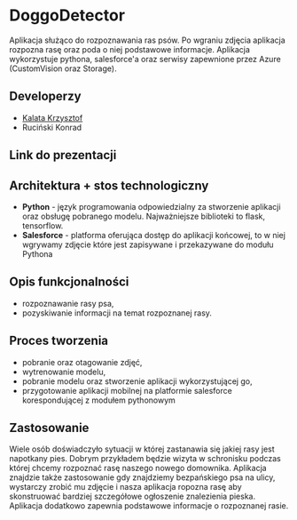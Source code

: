 # DoggoDetector
Aplikacja służąco do rozpoznawania ras psów. Po wgraniu zdjęcia aplikacja rozpozna rasę oraz poda o niej podstawowe informacje. Aplikacja wykorzystuje pythona, salesforce'a oraz serwisy zapewnione przez Azure (CustomVision oraz Storage).

## Developerzy
- [Kalata Krzysztof](https://github.com/KrzysztofKalata)
- Ruciński Konrad

## Link do prezentacji


## Architektura + stos technologiczny

- **Python** - język programowania odpowiedzialny za stworzenie aplikacji oraz obsługę pobranego modelu. Najważniejsze biblioteki to flask, tensorflow.
- **Salesforce** - platforma oferująca dostęp do aplikacji końcowej, to w niej wgrywamy zdjęcie które jest zapisywane i przekazywane do modułu Pythona
## Opis funkcjonalności
- rozpoznawanie rasy psa,
- pozyskiwanie informacji na temat rozpoznanej rasy.

## Proces tworzenia
- pobranie oraz otagowanie zdjęć,
- wytrenowanie modelu,
- pobranie modelu oraz stworzenie aplikacji wykorzystującej go,
- przygotowanie aplikacji mobilnej na platformie salesforce korespondującej z modułem pythonowym

## Zastosowanie
Wiele osób doświadczyło sytuacji w której zastanawia się jakiej rasy jest napotkany pies. Dobrym przykładem będzie wizyta w schronisku podczas której chcemy rozpoznać rasę naszego nowego domownika. Aplikacja znajdzie także zastosowanie gdy znajdziemy bezpańskiego psa na ulicy, wystarczy zrobić mu zdjęcie i nasza aplikacja ropozna rasę aby skonstruować bardziej szczegółowe ogłoszenie znalezienia pieska. Aplikacja dodatkowo zapewnia podstawowe informacje o rozpoznanej rasie.
